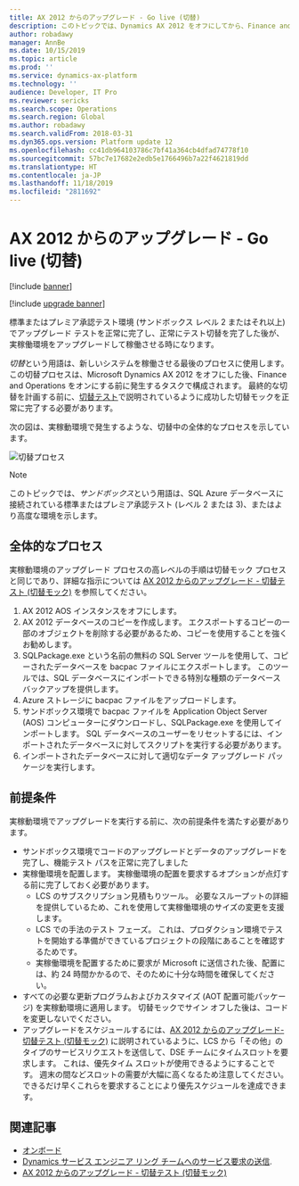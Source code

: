 ```yaml
---
title: AX 2012 からのアップグレード - Go live (切替)
description: このトピックでは、Dynamics AX 2012 をオフにしてから、Finance and Operations でコードとデータベースのアップグレード バージョンの実行が完了するまでの最終的な切替えプロセスについて説明します。
author: robadawy
manager: AnnBe
ms.date: 10/15/2019
ms.topic: article
ms.prod: ''
ms.service: dynamics-ax-platform
ms.technology: ''
audience: Developer, IT Pro
ms.reviewer: sericks
ms.search.scope: Operations
ms.search.region: Global
ms.author: robadawy
ms.search.validFrom: 2018-03-31
ms.dyn365.ops.version: Platform update 12
ms.openlocfilehash: cc41db964103786c7bf41a364cb4dfad74778f10
ms.sourcegitcommit: 57bc7e17682e2edb5e1766496b7a22f4621819dd
ms.translationtype: HT
ms.contentlocale: ja-JP
ms.lasthandoff: 11/18/2019
ms.locfileid: "2811692"
---
```

# <a name="upgrade-from-ax-2012---go-live-cutover"></a>AX 2012 からのアップグレード - Go live (切替)

[!include [banner](../includes/banner.md)]

[!include [upgrade banner](../includes/upgrade-banner.md)]

標準またはプレミア承認テスト環境 (サンドボックス レベル 2 またはそれ以上) でアップグレード テストを正常に完了し、正常にテスト切替を完了した後が、実稼働環境をアップグレードして稼働させる時になります。

*切替*という用語は、新しいシステムを稼働させる最後のプロセスに使用します。 この切替プロセスは、Microsoft Dynamics AX 2012 をオフにした後、Finance and Operations をオンにする前に発生するタスクで構成されます。 最終的な切替を計画する前に、[切替テスト](./upgrade-cutover-testing.md)で説明されているように成功した切替モックを正常に完了する必要があります。

次の図は、実稼動環境で発生するような、切替中の全体的なプロセスを示しています。

![切替プロセス](./media/cutover_1.png)

> [!NOTE]
> このトピックでは、*サンドボックス*という用語は、SQL Azure データベースに接続されている標準またはプレミア承認テスト (レベル 2 または 3)、またはより高度な環境を示します。

## <a name="overall-process"></a>全体的なプロセス

実稼動環境のアップグレード プロセスの高レベルの手順は切替モック プロセスと同じであり、詳細な指示については [AX 2012 からのアップグレード - 切替テスト (切替モック)](./upgrade-cutover-testing.md) を参照してください。


1. AX 2012 AOS インスタンスをオフにします。
2. AX 2012 データベースのコピーを作成します。 エクスポートするコピーの一部のオブジェクトを削除する必要があるため、コピーを使用することを強くお勧めします。
3. SQLPackage.exe という名前の無料の SQL Server ツールを使用して、コピーされたデータベースを bacpac ファイルにエクスポートします。 このツールでは、SQL データベースにインポートできる特別な種類のデータベース バックアップを提供します。
4. Azure ストレージに bacpac ファイルをアップロードします。
5. サンドボックス環境で bacpac ファイルを Application Object Server (AOS) コンピューターにダウンロードし、SQLPackage.exe を使用してインポートします。 SQL データベースのユーザーをリセットするには、インポートされたデータベースに対してスクリプトを実行する必要があります。
6. インポートされたデータベースに対して適切なデータ アップグレード パッケージを実行します。

## <a name="prerequisites"></a>前提条件 
実稼動環境でアップグレードを実行する前に、次の前提条件を満たす必要があります。
-   サンドボックス環境でコードのアップグレードとデータのアップグレードを完了し、機能テスト パスを正常に完了しました
-   実稼働環境を配置します。 実稼働環境の配置を要求するオプションが点灯する前に完了しておく必要があります。
    - LCS のサブスクリプション見積もりツール。 必要なスループットの詳細を提供しているため、これを使用して実稼働環境のサイズの変更を支援します。
    - LCS での手法のテスト フェーズ。 これは、プロダクション環境でテストを開始する準備ができているプロジェクトの段階にあることを確認するためです。
    - 実稼働環境を配置するために要求が Microsoft に送信された後、配置には、約 24 時間かかるので、そのために十分な時間を確保してください。
-   すべての必要な更新プログラムおよびカスタマイズ (AOT 配置可能パッケージ) を実稼動環境に適用します。 切替モックでサイン オフした後は、コードを変更しないでください。
-   アップグレードをスケジュールするには、[AX 2012 からのアップグレード- 切替テスト (切替モック)](./upgrade-cutover-testing.md) に説明されているように、LCS から「その他」のタイプのサービスリクエストを送信して、DSE チームにタイムスロットを要求します。 これは、優先タイム スロットが使用できるようにすることです。 週末の間などスロットの需要が大幅に高くなるため注意してください。できるだけ早くこれらを要求することにより優先スケジュールを達成できます。

## <a name="related-articles"></a>関連記事
- [オンボード](../../fin-ops/imp-lifecycle/onboard.md)
- [Dynamics サービス エンジニア リング チームへのサービス要求の送信](../lifecycle-services/submit-request-dynamics-service-engineering-team.md).
- [AX 2012 からのアップグレード - 切替テスト (切替モック)](./upgrade-cutover-testing.md)
